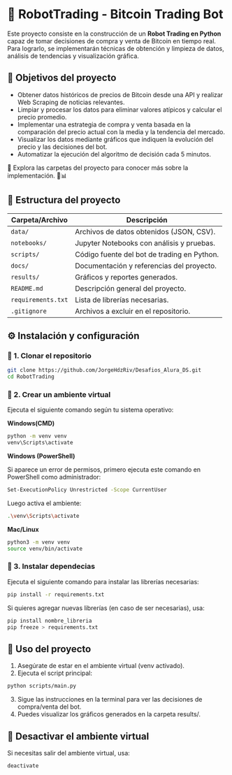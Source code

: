 # 🤖 RobotTrading - Bitcoin Trading Bot

Este proyecto consiste en la construcción de un **Robot Trading en Python** capaz de tomar decisiones de compra y venta de Bitcoin en tiempo real. Para lograrlo, se implementarán técnicas de obtención y limpieza de datos, análisis de tendencias y visualización gráfica.

## 🎯 **Objetivos del proyecto**
- Obtener datos históricos de precios de Bitcoin desde una API y realizar Web Scraping de noticias relevantes.
- Limpiar y procesar los datos para eliminar valores atípicos y calcular el precio promedio.
- Implementar una estrategia de compra y venta basada en la comparación del precio actual con la media y la tendencia del mercado.
- Visualizar los datos mediante gráficos que indiquen la evolución del precio y las decisiones del bot.
- Automatizar la ejecución del algoritmo de decisión cada 5 minutos.

📂 Explora las carpetas del proyecto para conocer más sobre la implementación. 🚀📊

## 📂 Estructura del proyecto

| Carpeta/Archivo       | Descripción |
|----------------------|-------------|
| `data/`             | Archivos de datos obtenidos (JSON, CSV). |
| `notebooks/`        | Jupyter Notebooks con análisis y pruebas. |
| `scripts/`          | Código fuente del bot de trading en Python. |
| `docs/`             | Documentación y referencias del proyecto. |
| `results/`          | Gráficos y reportes generados. |
| `README.md`         | Descripción general del proyecto. |
| `requirements.txt`  | Lista de librerías necesarias. |
| `.gitignore`        | Archivos a excluir en el repositorio. |


## ⚙️ Instalación y configuración

### 🔹 1. Clonar el repositorio
```bash
git clone https://github.com/JorgeHdzRiv/Desafios_Alura_DS.git
cd RobotTrading
```

### 🔹 2. Crear un ambiente virtual
Ejecuta el siguiente comando según tu sistema operativo:

**Windows(CMD)**

```bash
python -m venv venv
venv\Scripts\activate
```

**Windows (PowerShell)**

Si aparece un error de permisos, primero ejecuta este comando en PowerShell como administrador:
```bash
Set-ExecutionPolicy Unrestricted -Scope CurrentUser
```

Luego activa el ambiente:
```bash
.\venv\Scripts\activate
```

**Mac/Linux**
```bash
python3 -m venv venv
source venv/bin/activate
```

### 🔹 3. Instalar dependecias
Ejecuta el siguiente comando para instalar las librerías necesarias:
```bash
pip install -r requirements.txt
```

Si quieres agregar nuevas librerías (en caso de ser necesarias), usa:
```bash
pip install nombre_libreria
pip freeze > requirements.txt
```

## 🚀 Uso del proyecto

1. Asegúrate de estar en el ambiente virtual (venv activado).
2. Ejecuta el script principal:
```bash
python scripts/main.py
```
3. Sigue las instrucciones en la terminal para ver las decisiones de compra/venta del bot.
4. Puedes visualizar los gráficos generados en la carpeta results/.

## 🛑 Desactivar el ambiente virtual
Si necesitas salir del ambiente virtual, usa:
```bash
deactivate
```
